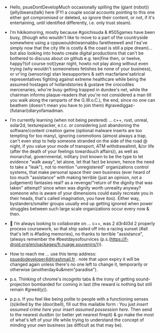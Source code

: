 - Hello, psueDontDevelopMuch occasionally spilling the (giant (robot)) (jelly)beans(talk) here (FYI a couple social accounts pointing to this one either got compromised or deleted, so ignore their content, or not, if it's entertaining, until identified differently, i.e. only trust steam).

- I’m hikikomoring, mostly because #goichisuda & #505games have been busy, (though who wouldn't like to move to a part of the countryside somewhere using a cppuwouldntwannabbu faretheewell and l'ea've simply now that the city life is costly & the coast is still a pipe dream)... but also looking into howto create digital productions that can't be bothered to discuss about on github e.g. ten(fine then, or twelve, happy?(of course not))year night, howto not play along without even trying (why wouldn't someonelses fetishes be none of your business), or vr'ing (sensoring) stan leesupporters & seth macfarlane'satirical representatives fighting against extreme healthcare while being the assumed hostages of hollandstories & gustave the crocodiles mercenaries, who're busy getting trapped in dundee's net, while the chairman informs plaque-readers that you're not considered a man till you walk along the ramparts of the G.W.o.C.), the end, since no one can beathem (doesn't mean you have to join them) #gravediggaz-(futanari)diaryofamadman.

- I’m currently learning (when not being pestered) ... c++, rust, unreal, solar2d, texturepacker, e.t.c. or considering just abandoning the software/content creation game (optional malware inserts are too tempting for too many), ignoring commotions (almost always a trap, can't even stop to help someone stranded on the side of the road @ night, if you value your mode of transport, ATM withdrawalimit, &/or life (after the death of your feelings towardsuch affairs)), as well as monarchal, governmental, military (not known to be the type to let evidence "walk away", let alone, let that fact be known, hence the need to take a "leak"), not to mention "unregistered" organizations control systems, that make personal space their own business (ever heard of too much "assistance" with making terrible (just an opinion, not a judgement) fantasies real? as a revenge/"return of the dignity that was taken" attempt? since when was dignity worth unreality anyway? someone who is aware of your dimensions could easily recreate you in their heads, that's called imagination, you have itoo). Either way, bystanders/smaller groups usually end up getting ignored when power struggles between such large scale organizations occur every now & then.

- 💞️ I’m always looking to collaborate on ... c++, was 2 d3r4il3d 2 properly process coursework, so that ship sailed off into a racing sunset (#all that's left is #fading memories), no thanks to terrible "assistance", (always remember the #bestdaysofourvices (p.s.(https://f-droid.org/en/packages/fr.nuage.souvenirs/))).

- How to reach me ... use this temp address: psuedodeveloper4@trashmail.fr . note that upon expiry it will be changed again unless there's no one left to change it, temporarily or otherwise (anotherday4u&mein"paradise").

- p.s. Thinking of chrome's incognito tabs & the irony of getting sound-projection bombarded for coming in last (the reward is nothing but still remain #greed(y)).

- p.p.s. If you feel like being polite to people with a functioning senses ((s)killed by the (door)bell), fill out this mailable form : You just *insert assumed crime here* your *insert assumed possession here*. Then send to the nearest dustbin (or better yet nearest firepit) & go make the most of what's left of your life while trying to understand the concept of minding your own business (as difficult as that may be).

<!---
psueDoDeveloper/psueDoDeveloper is a ✨ special ✨ repository because its `README.md` (this file) appears on your GitHub profile.
You can click the Preview link to take a look at your changes.
--->
